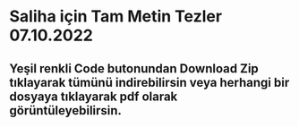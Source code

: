 # Saliha için Tam Metin Tezler 07.10.2022
## Yeşil renkli Code butonundan Download Zip tıklayarak tümünü indirebilirsin veya herhangi bir dosyaya tıklayarak pdf olarak görüntüleyebilirsin.
